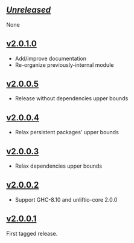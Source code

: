 ## [*Unreleased*](https://github.com/freckle/graphula/compare/v2.0.1.0...main)

None

## [v2.0.1.0](https://github.com/freckle/graphula/compare/v2.0.0.5...v2.0.1.0)

- Add/improve documentation
- Re-organize previously-internal module

## [v2.0.0.5](https://github.com/freckle/graphula/compare/v2.0.0.4...v2.0.0.5)

- Release without dependencies upper bounds

## [v2.0.0.4](https://github.com/freckle/graphula/compare/v2.0.0.3...v2.0.0.4)

- Relax persistent packages' upper bounds

## [v2.0.0.3](https://github.com/freckle/graphula/compare/v2.0.0.2...v2.0.0.3)

- Relax dependencies upper bounds

## [v2.0.0.2](https://github.com/freckle/graphula/compare/v2.0.0.1...v2.0.0.2)

- Support GHC-8.10 and unliftio-core 2.0.0

## [v2.0.0.1](https://github.com/faktory/graphula/tree/v2.0.0.1)

First tagged release.

